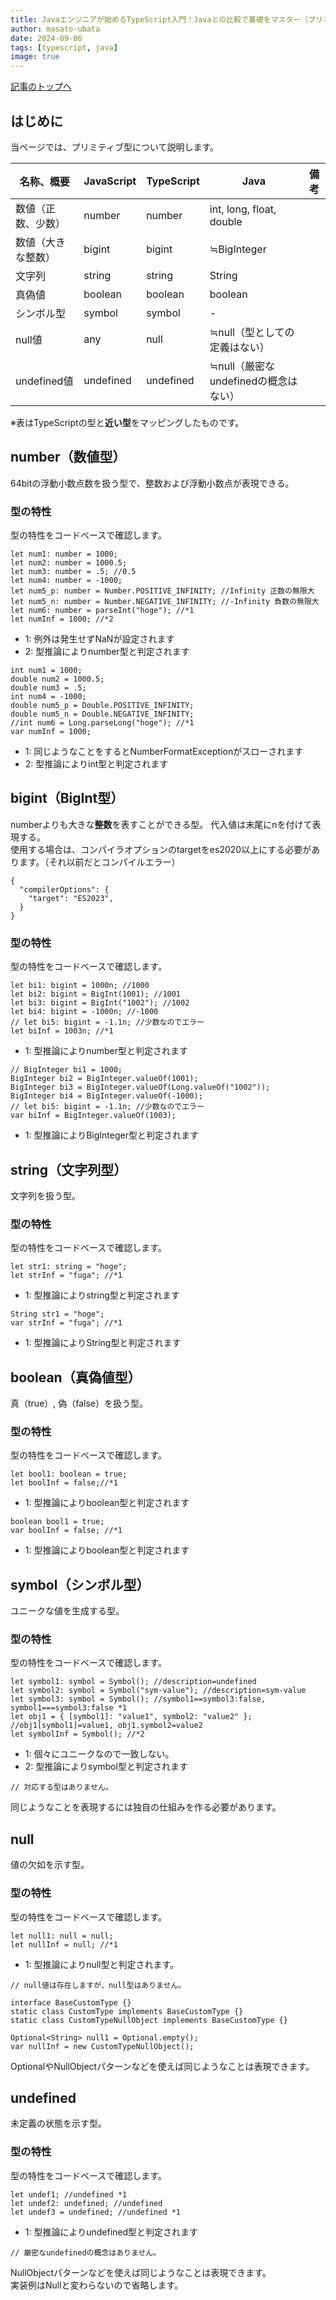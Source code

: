 ```yaml
---
title: Javaエンジニアが始めるTypeScript入門！Javaとの比較で基礎をマスター（プリミティブ型）
author: masato-ubata
date: 2024-09-06
tags: [typescript, java]
image: true
---
```


[記事のトップへ](/blogs/2024/09/06/introduction-to-typescript-for-java-engineer_index)

## はじめに

当ページでは、プリミティブ型について説明します。  

|名称、概要|JavaScript|TypeScript|Java|備考|
|---|---|---|---|---|
|数値（正数、少数）|number|number|int, long, float, double||
|数値（大きな整数）|bigint|bigint|≒BigInteger||
|文字列|string|string|String||
|真偽値|boolean|boolean|boolean||
|シンボル型|symbol|symbol|-||
|null値|any|null|≒null（型としての定義はない）||
|undefined値|undefined|undefined|≒null（厳密なundefinedの概念はない）||

※表はTypeScriptの型と**近い型**をマッピングしたものです。

## number（数値型）

64bitの浮動小数点数を扱う型で、整数および浮動小数点が表現できる。

### 型の特性

型の特性をコードベースで確認します。

```ts: TypeScript
let num1: number = 1000;
let num2: number = 1000.5;
let num3: number = .5; //0.5
let num4: number = -1000;
let num5_p: number = Number.POSITIVE_INFINITY; //Infinity 正数の無限大
let num5_n: number = Number.NEGATIVE_INFINITY; //-Infinity 負数の無限大
let num6: number = parseInt("hoge"); //*1
let numInf = 1000; //*2
```
* 1: 例外は発生せずNaNが設定されます
* 2: 型推論によりnumber型と判定されます

```java: javaではどうなるか
int num1 = 1000;
double num2 = 1000.5;
double num3 = .5;
int num4 = -1000;
double num5_p = Double.POSITIVE_INFINITY;
double num5_n = Double.NEGATIVE_INFINITY;
//int num6 = Long.parseLong("hoge"); //*1
var numInf = 1000;
```
* 1: 同じようなことをするとNumberFormatExceptionがスローされます
* 2: 型推論によりint型と判定されます

## bigint（BigInt型） 

numberよりも大きな**整数**を表すことができる型。
代入値は末尾にnを付けて表現する。  
使用する場合は、コンパイラオプションのtargetをes2020以上にする必要があります。（それ以前だとコンパイルエラー）
  ```json: tsconfig.json
  {
    "compilerOptions": {
      "target": "ES2023",
    }
  }
  ```

### 型の特性

型の特性をコードベースで確認します。


```ts: TypeScript
let bi1: bigint = 1000n; //1000
let bi2: bigint = BigInt(1001); //1001
let bi3: bigint = BigInt("1002"); //1002
let bi4: bigint = -1000n; //-1000
// let bi5: bigint = -1.1n; //少数なのでエラー
let biInf = 1003n; //*1
```
* 1: 型推論によりnumber型と判定されます

```java: javaではどうなるか
// BigInteger bi1 = 1000;
BigInteger bi2 = BigInteger.valueOf(1001);
BigInteger bi3 = BigInteger.valueOf(Long.valueOf("1002"));
BigInteger bi4 = BigInteger.valueOf(-1000);
// let bi5: bigint = -1.1n; //少数なのでエラー
var biInf = BigInteger.valueOf(1003);
```
* 1: 型推論によりBigInteger型と判定されます

## string（文字列型）

文字列を扱う型。

### 型の特性

型の特性をコードベースで確認します。


```ts: TypeScript
let str1: string = "hoge";
let strInf = "fuga"; //*1
```
* 1: 型推論によりstring型と判定されます

```java: javaではどうなるか
String str1 = "hoge";
var strInf = "fuga"; //*1
```
* 1: 型推論によりString型と判定されます

## boolean（真偽値型）

真（true）, 偽（false）を扱う型。

### 型の特性

型の特性をコードベースで確認します。


```ts: TypeScript
let bool1: boolean = true;
let boolInf = false;//*1
```
* 1: 型推論によりboolean型と判定されます

```java: javaではどうなるか
boolean bool1 = true;
var boolInf = false; //*1
```
* 1: 型推論によりboolean型と判定されます

## symbol（シンボル型）

ユニークな値を生成する型。

### 型の特性

型の特性をコードベースで確認します。

```ts: TypeScript
let symbol1: symbol = Symbol(); //description=undefined
let symbol2: symbol = Symbol("sym-value"); //description=sym-value
let symbol3: symbol = Symbol(); //symbol1==symbol3:false, symbol1===symbol3:false *1
let obj1 = { [symbol1]: "value1", symbol2: "value2" }; //obj1[symbol1]=value1, obj1.symbol2=value2
let symbolInf = Symbol(); //*2
```
* 1: 個々にユニークなので一致しない。
* 2: 型推論によりsymbol型と判定されます

```java: Javaではどうなるか
// 対応する型はありません。  
```
同じようなことを表現するには独自の仕組みを作る必要があります。

## null

値の欠如を示す型。

### 型の特性

型の特性をコードベースで確認します。


```ts: TypeScript
let null1: null = null;
let nullInf = null; //*1
```
* 1: 型推論によりnull型と判定されます。

```java: javaではどうなるか
// null値は存在しますが、null型はありません。

interface BaseCustomType {}
static class CustomType implements BaseCustomType {}
static class CustomTypeNullObject implements BaseCustomType {}

Optional<String> null1 = Optional.empty();
var nullInf = new CustomTypeNullObject();
```
OptionalやNullObjectパターンなどを使えば同じようなことは表現できます。  

## undefined

未定義の状態を示す型。

### 型の特性

型の特性をコードベースで確認します。

```ts: TypeScript
let undef1; //undefined *1
let undef2: undefined; //undefined
let undef3 = undefined; //undefined *1
```
* 1: 型推論によりundefined型と判定されます

```java: Javaではどうなるか
// 厳密なundefinedの概念はありません。  
```
NullObjectパターンなどを使えば同じようなことは表現できます。  
実装例はNullと変わらないので省略します。
